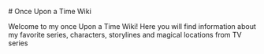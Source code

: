 \# Once Upon a Time Wiki



Welcome to my once Upon a Time Wiki! Here you will find information about my favorite series, characters, storylines and magical locations from TV series

